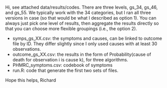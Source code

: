 Hi, see attached data/results/codes. There are three levels, gs_34, gs_46, and gs_55. We typically work with the 34 categories, but I ran all three versions in case (so that would be what I described as option 1). You can always just pick one level of results, then aggregate the results directly so that you can choose more flexible groupings (i.e., the option 2). 

- symps_gs_XX.csv: the symptoms and causes, can be linked to outcome file by ID. They differ slightly since I only used causes with at least 30 observations.
- outcome_gs_XX.csv: the results in the form of Probability(cause of death for observation i is cause k), for three algorithms. 
- PHMRC_symptoms.csv: codebook of symptoms 
- run.R: code that generate the first two sets of files.

Hope this helps,
Richard